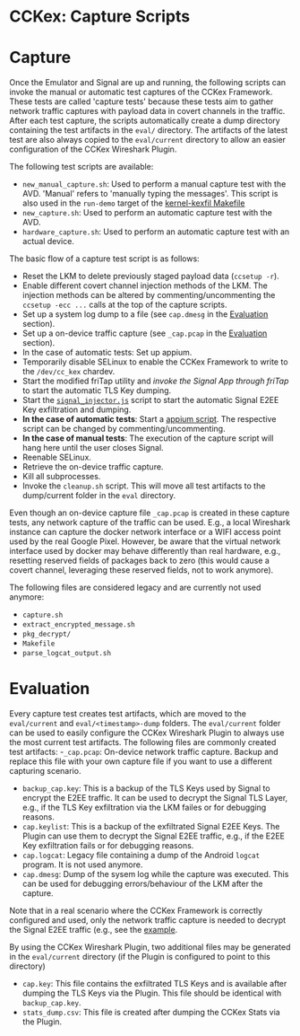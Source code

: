 # CCKex: Capture Scripts

# Capture

Once the Emulator and Signal are up and running, the following scripts can invoke the manual or automatic test captures of the CCKex Framework. These tests are called 'capture tests' because these tests aim to gather network traffic captures with payload data in covert channels in the traffic. After each test capture, the scripts automatically create a dump directory containing the test artifacts in the `eval/` directory. The artifacts of the latest test are also always copied to the `eval/current` directory to allow an easier configuration of the CCKex Wireshark Plugin.

The following test scripts are available:
- `new_manual_capture.sh`: Used to perform a manual capture test with the AVD. 'Manual' refers to 'manually typing the messages'. This script is also used in the `run-demo` target of the [kernel-kexfil Makefile](kernel-kexfil/README.md)
- `new_capture.sh`: Used to perform an automatic capture test with the AVD.
- `hardware_capture.sh`: Used to perform an automatic capture test with an actual device.

The basic flow of a capture test script is as follows:
- Reset the LKM to delete previously staged payload data (`ccsetup -r`).
- Enable different covert channel injection methods of the LKM. The injection methods can be altered by commenting/uncommenting the `ccsetup -ecc ...` calls at the top of the capture scripts.
- Set up a system log dump to a file (see `cap.dmesg` in the [Evaluation](#evaluation) section).
- Set up a on-device traffic capture (see `_cap.pcap` in the [Evaluation](#evaluation) section).
- In the case of automatic tests: Set up appium.
- Temporarily disable SELinux to enable the CCKex Framework to write to the `/dev/cc_kex` chardev.
- Start the modified friTap utility and _invoke the Signal App through friTap_ to start the automatic TLS Key dumping.
- Start the [`signal_injector.js`](kernel-kexfil/capture/frida/scripts/signal_injector/signal_injector.js) script to start the automatic Signal E2EE Key exfiltration and dumping.
- __In the case of automatic tests__: Start a [appium script](kernel-kexfil/capture/appium). The respective script can be changed by commenting/uncommenting.
- __In the case of manual tests__: The execution of the capture script will hang here until the user closes Signal.
- Reenable SELinux.
- Retrieve the on-device traffic capture.
- Kill all subprocesses.
- Invoke the `cleanup.sh` script. This will move all test artifacts to the dump/current folder in the `eval` directory.

Even though an on-device capture file `_cap.pcap` is created in these capture tests, any network capture of the traffic can be used. E.g., a local Wireshark instance can capture the docker network interface or a WIFI access point used by the real Google Pixel. However, be aware that the virtual network interface used by docker may behave differently than real hardware, e.g., resetting reserved fields of packages back to zero (this would cause a covert channel, leveraging these reserved fields, not to work anymore).

The following files are considered legacy and are currently not used anymore:
- `capture.sh`
- `extract_encrypted_message.sh`
- `pkg_decrypt/`
- `Makefile`
- `parse_logcat_output.sh`

# Evaluation

Every capture test creates test artifacts, which are moved to the `eval/current` and `eval/<timestamp>-dump` folders. The `eval/current` folder can be used to easily configure the CCKex Wireshark Plugin to always use the most current test artifacts. The following files are commonly created test artifacts:
-`_cap.pcap`: On-device network traffic capture. Backup and replace this file with your own capture file if you want to use a different capturing scenario.
- `backup_cap.key`: This is a backup of the TLS Keys used by Signal to encrypt the E2EE traffic. It can be used to decrypt the Signal TLS Layer, e.g., if the TLS Key exfiltration via the LKM failes or for debugging reasons.
- `cap.keylist`: This is a backup of the exfiltrated Signal E2EE Keys. The Plugin can use them to decrypt the Signal E2EE traffic, e.g., if the E2EE Key exfiltration fails or for debugging reasons.
- `cap.logcat`: Legacy file containing a dump of the Android `logcat` program. It is not used anymore.
- `cap.dmesg`: Dump of the sysem log while the capture was executed. This can be used for debugging errors/behaviour of the LKM after the capture.

Note that in a real scenario where the CCKex Framework is correctly configured and used, only the network traffic capture is needed to decrypt the Signal E2EE traffic (e.g., see the [example](kernel-kexfil/capture/frida/captures/example/_cap.pcap). 

By using the CCKex Wireshark Plugin, two additional files may be generated in the `eval/current` directory (if the Plugin is configured to point to this directory)
- `cap.key`: This file contains the exfiltrated TLS Keys and is available after dumping the TLS Keys via the Plugin. This file should be identical with `backup_cap.key`.
- `stats_dump.csv`: This file is created after dumping the CCKex Stats via the Plugin.
